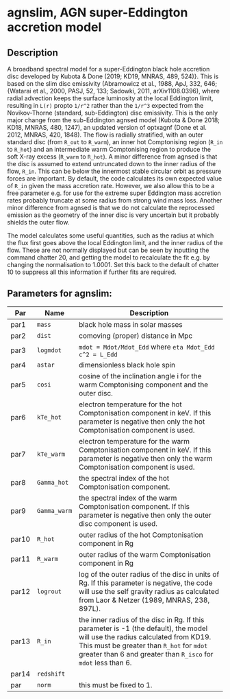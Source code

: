 # agnslim, AGN super-Eddington accretion model

## Description

A broadband spectral model for a super-Eddington black hole accretion
disc developed by Kubota & Done (2019; KD19, MNRAS, 489, 524)}. This
is based on the slim disc emissivity (Abramowicz et al., 1988, ApJ,
332, 646; {Watarai et al., 2000, PASJ, 52, 133; Sadowki, 2011,
arXiv1108.0396), where radial advection keeps the surface luminosity
at the local Eddington limit, resulting in `L(r)` propto `1/r^2` rather
than the `1/r^3` expected from the Novikov-Thorne (standard,
sub-Eddington) disc emissivity. This is the only major change from the
sub-Eddington agnsed model (Kubota & Done 2018; KD18, MNRAS, 480,
1247), an updated version of optxagnf (Done et al. 2012, MNRAS, 420,
1848). The flow is radially stratified, with an outer standard disc
(from `R_out` to `R_warm`), an inner hot Comptonising region (`R_in` to
`R_hot`) and an intermediate warm Comptonising region to produce the
soft X-ray excess (`R_warm` to `R_hot`). A minor difference from agnsed is
that the disc is assumed to extend untruncated down to the inner
radius of the flow, `R_in`. This can be below the innermost stable
circular orbit as pressure forces are important. By default, the code
calculates its own expected value of `R_in` given the mass accretion
rate. However, we also allow this to be a free parameter e.g. for use
for the extreme super Eddington mass accretion rates probably truncate
at some radius from strong wind mass loss. Another minor difference
from agnsed is that we do not calculate the reprocessed emission as
the geometry of the inner disc is very uncertain but it probably
shields the outer flow.

The model calculates some useful quantities, such as the radius at
which the flux first goes above the local Eddington limit, and the
inner radius of the flow. These are not normally displayed but can be
seen by inputting the command chatter 20, and getting the model to
recalculate the fit e.g. by changing the normalisation to 1.0001. Set
this back to the default of chatter 10 to suppress all this
information if further fits are required.

## Parameters for agnslim:

Par  | Name           | Description
---  | ----           | -------------
par1 | `mass`         | black hole mass in solar masses
par2 | `dist`         | comoving (proper) distance in Mpc
par3 | `logmdot`      | `mdot = Mdot/Mdot_Edd` where `eta Mdot_Edd c^2 = L_Edd`
par4 | `astar`        | dimensionless black hole spin
par5 | `cosi`         | cosine of the inclination angle i for the warm Comptonising component and the outer disc.
par6 | `kTe_hot`      | electron temperature for the hot Comptonisation component in keV. If this parameter is negative then only the hot Comptonisation component is used.
par7 | `kTe_warm`     | electron temperature for the warm Comptonisation component in keV. If this parameter is negative then only the warm Comptonisation component is used.
par8 | `Gamma_hot`    | the spectral index of the hot Comptonisation component.
par9 | `Gamma_warm`   | the spectral index of the warm Comptonisation component. If this parameter is negative then only the outer disc component is used.
par10 | `R_hot`       | outer radius of the hot Comptonisation component in Rg
par11 | `R_warm`      | outer radius of the warm Comptonisation component in Rg
par12 | `logrout`     | log of the outer radius of the disc in units of Rg. If this parameter is negative, the code will use the self gravity radius as calculated from Laor & Netzer (1989, MNRAS, 238, 897L).
par13 | `R_in`        | the inner radius of the disc in Rg. If this parameter is -1 (the default), the model will use the radius calculated from KD19. This must be greater than `R_hot` for `mdot` greater than 6 and greater than `R_isco` for `mdot` less than 6.
par14 | `redshift`    |
par   | `norm`        | this must be fixed to 1.

